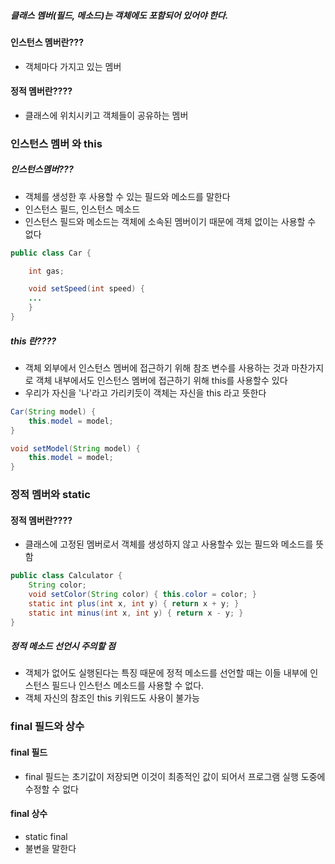 ##### 클래스 멤버(필드, 메소드)는 객체에도 포함되어 있어야 한다.

#### 인스턴스 멤버란???
* 객체마다 가지고 있는 멤버
#### 정적 멤버란????
* 클래스에 위치시키고 객체들이 공유하는 멤버

### 인스턴스 멤버 와 this
##### 인스턴스멤버???
* 객체를 생성한 후 사용할 수 있는 필드와 메소드를 말한다
* 인스턴스 필드, 인스턴스 메소드
* 인스턴스 필드와 메소드는 객체에 소속된 멤버이기 때문에 객체 없이는 사용할 수 없다
```java
public class Car {

	int gas;

	void setSpeed(int speed) {
	...
	}
}
```

##### this 란????
* 객체 외부에서 인스턴스 멤버에 접근하기 위해 참조 변수를 사용하는 것과 마찬가지로 객체 내부에서도 인스턴스 멤버에 접근하기 위해 this를 사용할수 있다
* 우리가 자신을 '나'라고 가리키듯이 객체는 자신을 this 라고 뜻한다
```java
Car(String model) {
	this.model = model;
}

void setModel(String model) {
	this.model = model;
}
```

### 정적 멤버와 static

#### 정적 멤버란????
* 클래스에 고정된 멤버로서 객체를 생성하지 않고 사용할수 있는 필드와 메소드를 뜻함
~~~java
public class Calculator {
	String color;
	void setColor(String color) { this.color = color; }
	static int plus(int x, int y) { return x + y; }
	static int minus(int x, int y) { return x - y; }
}
~~~
##### 정적 메소드 선언시 주의할 점
* 객체가 없어도 실행된다는 특징 때문에 정적 메소드를 선언할 때는 이들 내부에 인스턴스 필드나 인스턴스 메소드를 사용할 수 없다.
* 객체 자신의 참조인 this 키워드도 사용이 불가능
### final 필드와 상수
#### final 필드
* final 필드는 초기값이 저장되면 이것이 최종적인 값이 되어서 프로그램 실행 도중에 수정할 수 없다
#### final 상수
* static final
* 불변을 말한다

